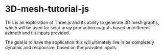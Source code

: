 # 3D-mesh-tutorial-js


This is an exploration of Three.js and its ability to generate 3D mesh graphs, which will be used for solar array production outputs based on different azimuth and tilt inputs provided.

The goal is to have the application this will ultimately live in be completely dynamic and responsive, based on the provided inputs.


